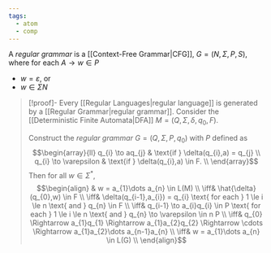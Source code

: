 ```yaml
---
tags:
  - atom
  - comp
---
```

A *regular grammar* is a [[Context-Free Grammar|CFG]], $G = \left( N,\Sigma, P,S \right)$, where for each $A \to w \in P$
- $w = \varepsilon$, or
- $w \in \Sigma N$

> [!proof]- Every [[Regular Languages|regular language]] is generated by a [[Regular Grammar|regular grammar]].
> Consider the [[Deterministic Finite Automata|DFA]] $M = \left( Q,\Sigma,\delta,q_{0},F \right)$.
> 
> Construct the *regular grammar* $G = (Q,\Sigma,P,q_{0})$ with $P$ defined as
> $$\begin{array}{ll}
> 	q_{i} \to aq_{j} & \text{if } \delta(q_{i},a) = q_{j} \\
> 	q_{i} \to \varepsilon & \text{if } \delta(q_{i},a) \in F. \\
> \end{array}$$
> Then for all $w \in \Sigma^*$,
> $$\begin{align}
> 	& w = a_{1}\dots a_{n} \in L(M) \\
> 	\iff& \hat{\delta}(q_{0},w) \in F \\
> 	\iff& \delta(q_{i-1},a_{i}) = q_{i} \text{ for each } 1 \le i \le n \text{ and } q_{n} \in F \\
> 	\iff& q_{i-1} \to a_{i}q_{i} \in P \text{ for each } 1 \le i \le n \text{ and } q_{n} \to \varepsilon \in n P \\
> 	\iff& q_{0} \Rightarrow a_{1}q_{1} \Rightarrow a_{1}a_{2}q_{2} \Rightarrow \cdots \Rightarrow a_{1}a_{2}\dots a_{n-1}a_{n} \\
> 	\iff& w = a_{1}\dots a_{n} \in L(G) \\
> \end{align}$$
